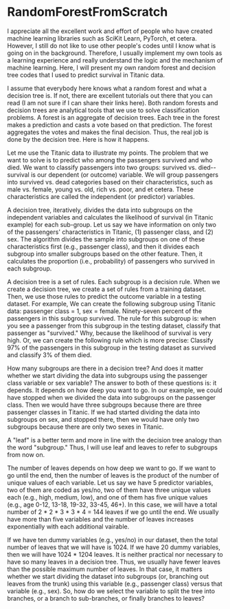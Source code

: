 # RandomForestFromScratch

I appreciate all the excellent work and effort of people who have created machine learning libraries such as SciKit Learn, PyTorch, et cetera.
However, I still do not like to use other people's codes until I know what is going on in the background. Therefore, I usually implement my
own tools as a learning experience and really understand the logic and the mechanism of machine learning. Here, I will present my own random
forest and decision tree codes that I used to predict survival in Titanic data.

I assume that everybody here knows what a random forest and what a decision tree is. If not, there are excellent tutorials out there that you 
can read (I am not sure if I can share their links here). Both random forests and decision trees are analytical tools that we use to solve 
classification problems. A forest is an aggregate of decision trees. Each tree in the forest makes a prediction and casts a vote based on that
prediction. The forest aggregates the votes and makes the final decision. Thus, the real job is done by the decision tree. Here is how it happens.

Let me use the Titanic data to illustrate my points. The problem that we want to solve is to predict who among the passengers survived and who died.
We want to classify passengers into two groups: survived vs. died--survival is our dependent (or outcome) variable. We will group passengers into 
survived vs. dead categories based on their characteristics, such as male vs. female, young vs. old, rich vs. poor, and et cetera. These
characteristics are called the independent (or predictor) variables.

A decision tree, iteratively, divides the data into subgroups on the independent variables and calculates the likelihood of survival (in Titanic 
example) for each sub-group. Let us say we have information on only two of the passengers' characteristics in Titanic, (1) passenger class, and (2) sex.
The algorithm divides the sample into subgroups on one of these characteristics first (e.g., passenger class), and then it divides each subgroup
into smaller subgroups based on the other feature. Then, it calculates the proportion (i.e., probability) of passengers who survived in each subgroup.


A decision tree is a set of rules. Each subgroup is a decision rule. When we create a decision tree, we create a set of rules from a training dataset.
Then, we use those rules to predict the outcome variable in a testing dataset. For example, We can create the following subgroup using Titanic data:
passenger class = 1, sex = female. Ninety-seven percent of the passengers in this subgroup survived. The rule for this subgroup is: when you see a
passenger from this subgroup in the testing dataset, classify that passenger as "survived." Why, because the likelihood of survival is very high. Or,
we can create the following rule which is more precise: Classify 97% of the passengers in this subgroup in the testing dataset as survived and classify
3% of them died.

How many subgroups are there in a decision tree? And does it matter whether we start dividing the data into subgroups using the passenger class variable
or sex variable? The answer to both of these questions is: it depends. It depends on how deep you want to go. In our example, we could have stopped when
we divided the data into subgroups on the passenger class. Then we would have three subgroups because there are three passenger classes in Titanic. If we had
started dividing the data into subgroups on sex, and stopped there, then we would have only two subgroups because there are only two sexes in Titanic.

A "leaf" is a better term and more in line with the decision tree analogy than the word "subgroup." Thus, I will use leaf and leaves to refer 
to subgroups from now on.

The number of leaves depends on how deep we want to go. If we want to go until the end, then the number of leaves is the product of the number of unique 
values of each variable. Let us say we have 5 predictor variables, two of them are coded as yes/no, two of them have three unique values each (e.g., high,
medium, low), and one of them has five unique values (e.g., age 0-12, 13-18, 19-32, 33-45, 46+). In this case, we will have a total number of 2 * 2 * 3 * 
3 * 4 = 144 leaves if we go until the end. We usually have more than five variables and the number of leaves increases exponentially with each additional
vairable.

If we have ten dummy variables (e.g., yes/no) in our dataset, then the total number of leaves that we will have is 1024. If we have 20 dummy variables, 
then we will have 1024 * 1204 leaves. It is neither practical nor necessary to have so many leaves in a decision tree. Thus, we usually have fewer leaves
than the possible maximum number of leaves. In that case, it matters whether we start dividing the dataset into subgroups (or, branching out leaves from 
the trunk) using this variable (e.g., passenger class) versus that variable (e.g., sex). So, how do we select the variable to split the tree into branches, 
or a branch to sub-branches, or finally branches to leaves?





